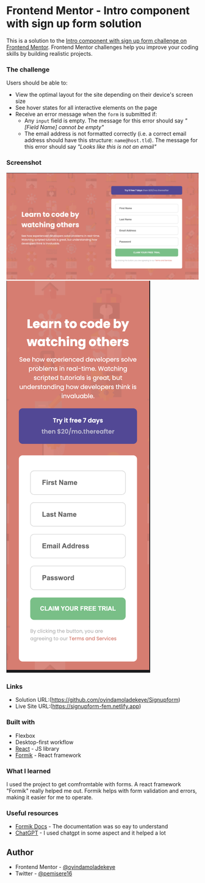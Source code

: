 # Frontend Mentor - Intro component with sign up form solution

This is a solution to the [Intro component with sign up form challenge on Frontend Mentor](https://www.frontendmentor.io/challenges/intro-component-with-signup-form-5cf91bd49edda32581d28fd1). Frontend Mentor challenges help you improve your coding skills by building realistic projects. 



### The challenge

Users should be able to:

- View the optimal layout for the site depending on their device's screen size
- See hover states for all interactive elements on the page
- Receive an error message when the `form` is submitted if:
  - Any `input` field is empty. The message for this error should say *"[Field Name] cannot be empty"*
  - The email address is not formatted correctly (i.e. a correct email address should have this structure: `name@host.tld`). The message for this error should say *"Looks like this is not an email"*

### Screenshot

![DesktopView](./Screenshot.png)
![Mobile view](./MobileView.png)


### Links

- Solution URL:(https://github.com/oyindamoladekeye/Signupform)
- Live Site URL:(https://signupform-fem.netlify.app)

### Built with

- Flexbox
- Desktop-first workflow
- [React](https://reactjs.org/) - JS library
- [Formik](https://formik.org/) - React framework


### What I learned

I used the project to get comfromtable with forms. A react framework "Formik" really helped me out.
Formik helps with form validation and errors, making it easier for me to operate.



### Useful resources

- [Formik Docs](https://formik.org/) - The documentation was so eay to understand
- [ChatGPT](https://chat.openai.com/) - I used chatgpt in some aspect and it helped a lot 


## Author

- Frontend Mentor - [@oyindamoladekeye](https://www.frontendmentor.io/profile/oyindamoladekeye)
- Twitter - [@pemisere16](https://www.twitter.com/pemisere16)


